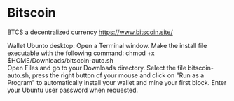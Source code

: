 # Bitscoin
BTCS
a decentralized currency
https://www.bitscoin.site/

Wallet Ubunto desktop: Open a Terminal window.
Make the install file executable with the following command:
 chmod +x $HOME/Downloads/bitscoin-auto.sh              
Open Files and go to your Downloads directory.
Select the file bitscoin-auto.sh, press the right button of your mouse and click on "Run as a Program" to automatically install your wallet and mine your first block.
Enter your Ubuntu user password when requested.
